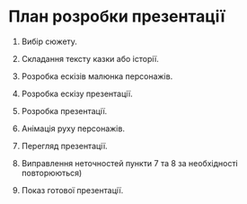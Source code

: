 # План розробки презентації

1. Вибір сюжету.

2. Складання тексту казки або історії.

3. Розробка ескізів малюнка персонажів.

4. Розробка ескiзу презентації.

5. Розробка презентації. 

6. Анімація руху персонажів.

7. Перегляд презентації.

8. Виправлення неточностей пункти 7 та 8 за необхідності повторюються)

9. Показ готової презентації.
